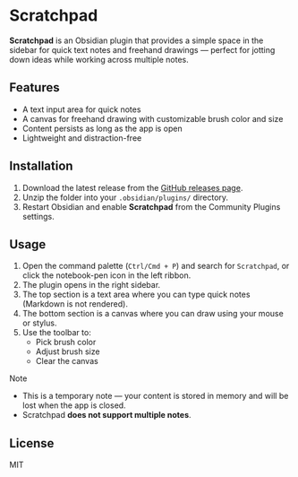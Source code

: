 # Scratchpad

**Scratchpad** is an Obsidian plugin that provides a simple space in the sidebar for quick text notes and freehand drawings — perfect for jotting down ideas while working across multiple notes.

## Features

-  A text input area for quick notes
-  A canvas for freehand drawing with customizable brush color and size
-  Content persists as long as the app is open
-  Lightweight and distraction-free

## Installation

1. Download the latest release from the [GitHub releases page](#).
2. Unzip the folder into your `.obsidian/plugins/` directory.
3. Restart Obsidian and enable **Scratchpad** from the Community Plugins settings.

## Usage

1. Open the command palette (`Ctrl/Cmd + P`) and search for `Scratchpad`, or click the notebook-pen icon in the left ribbon.
2. The plugin opens in the right sidebar.
3. The top section is a text area where you can type quick notes (Markdown is not rendered).
4. The bottom section is a canvas where you can draw using your mouse or stylus.
5. Use the toolbar to:
   - Pick brush color
   - Adjust brush size
   - Clear the canvas

> [!NOTE]
> - This is a temporary note — your content is stored in memory and will be lost when the app is closed.
> - Scratchpad **does not support multiple notes**.

## License

MIT